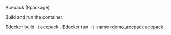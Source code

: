 Acepack (Rpackage)

Build and run the container:

$docker build -t acepack .
$docker run -it -name=demo_acepack acepack .
